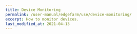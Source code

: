```yaml
---
title: Device Monitoring
permalink: /user-manual/edgefarm/use/device-monitoring/
excerpt: How to monitor devices.
last_modified_at: 2021-04-13
---
```

